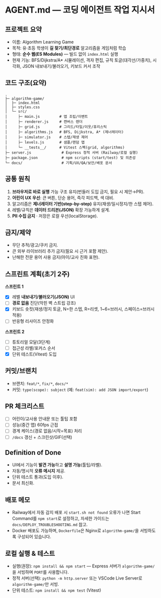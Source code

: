 
# AGENT.md — 코딩 에이전트 작업 지시서

## 프로젝트 요약
- 이름: Algorithm Learning Game
- 목적: 유·초등 학생이 **길 찾기/최단경로** 알고리즘을 게임처럼 학습
- 형태: **순수 웹(ES Modules)** — 빌드 없이 `index.html` 실행
- 현재 기능: BFS/Dijkstra/A* 시뮬레이션, 격자 편집, 규칙 토글(대각선/가중치), 시각화, JSON 내보내기/불러오기, 키보드 커서 조작

## 코드 구조(요약)
```
.
├─ algorithm-game/
│  ├─ index.html
│  ├─ styles.css
│  └─ src/
│     ├─ main.js         # 앱 조립/이벤트
│     ├─ renderer.js     # 캔버스 렌더
│     ├─ grid.js         # 그리드/타일/이웃/휴리스틱
│     ├─ algorithms.js   # BFS, Dijkstra, A* (제너레이터)
│     ├─ simulator.js    # 스텝/재생 제어
│     ├─ levels.js       # 샘플/랜덤 맵
│     └─ __tests__/      # Vitest 스펙(grid, algorithms)
├─ server.js              # Express 정적 서버 (Railway/로컬 실행)
├─ package.json           # npm scripts (start/test) 및 의존성
└─ docs/                  # 기획/UX/QA/보안/배포 문서
```

## 공통 원칙
1. **브라우저로 바로 실행** 가능 구조 유지(번들러 도입 금지, 필요 시 제안→PR).
2. **어린이 UX 우선**: 큰 버튼, 단순 용어, 즉각 피드백, 색 대비.
3. 알고리즘은 **제너레이터 기반(step-by-step)** 유지(재생/일시정지/한 스텝 제어).
4. 레벨/규칙은 **데이터 드리븐(JSON)** 확장 가능하게 설계.
5. **PII 수집 금지** · 저장은 로컬 우선(localStorage).

## 금지/제약
- 무단 추적/광고/쿠키 금지.
- 큰 외부 라이브러리 추가 금지(필요 시 근거 포함 제안).
- 난해한 전문 용어 사용 금지(아이/교사 친화 표현).

## 스프린트 계획(초기 2주)
**스프린트 1**
- [x] 레벨 **내보내기/불러오기(JSON)** UI
- [ ] **경로 없음** 진단(막힌 벽 스트립 강조)
- [x] 키보드 숏컷(재생/정지 토글, N=한 스텝, R=리셋, 1~6=브러시, 스페이스=브러시 적용)
- [ ] 반응형 리사이즈 안정화

**스프린트 2**
- [ ] 튜토리얼 모달(3단계)
- [ ] 접근성 라벨/포커스 순서
- [x] 단위 테스트(Vitest) 도입

## 커밋/브랜치
- 브랜치: `feat/*`, `fix/*`, `docs/*`
- 커밋: `type(scope): subject` (예: `feat(sim): add JSON import/export`)

## PR 체크리스트
- [ ] 어린이/교사용 안내문 또는 툴팁 포함
- [ ] 성능(중간 맵) 60fps 근접
- [ ] 경계 케이스(경로 없음/시작=목표) 처리
- [ ] `/docs` 갱신 + 스크린샷/GIF(선택)

## Definition of Done
- UI에서 기능이 **발견 가능**하고 **설명 가능**(툴팁/라벨).
- 자동/명시적 **오류 메시지** 제공.
- 단위 테스트 통과(도입 이후).
- 문서 최신화.

## 배포 메모
- Railway에서 자동 감지 배포 시 `start.sh not found` 오류가 나면 Start Command를 `npm start`로 설정하고, 자세한 가이드는 `docs/DEPLOY_TROUBLESHOOTING.md` 참고.
- Docker 배포도 가능하며, `Dockerfile`은 Nginx로 `algorithm-game/`을 서빙하도록 구성되어 있습니다.

## 로컬 실행 & 테스트
- 실행(권장): `npm install && npm start` — Express 서버가 `algorithm-game/`을 서빙하며 `PORT`를 사용합니다.
- 정적 서버(선택): `python -m http.server` 또는 VSCode Live Server로 `algorithm-game/`만 서빙.
- 단위 테스트: `npm install && npm test` (Vitest)
